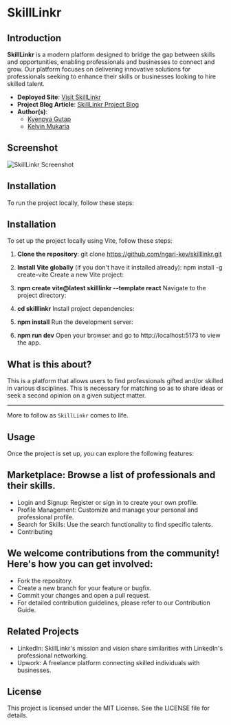 # SkillLinkr


## Introduction

**SkillLinkr** is a modern platform designed to bridge the gap between skills and opportunities, enabling professionals and businesses to connect and grow. Our platform focuses on delivering innovative solutions for professionals seeking to enhance their skills or businesses looking to hire skilled talent.

- **Deployed Site**: [Visit SkillLinkr](https://skilllinkr.netlify.app/)
- **Project Blog Article**: [SkillLinkr Project Blog](https://blog.skilllinkr.com/final-project)
- **Author(s)**:
  - [Kyenpya Gutap](https://www.linkedin.com/in/kyenpya-gutap-957538138)
  - [Kelvin Mukaria](https://www.linkedin.com/in/v3k)

## Screenshot

![SkillLinkr Screenshot](imgs/website.png)

## Installation

To run the project locally, follow these steps:


   ## Installation

To set up the project locally using Vite, follow these steps:
1. **Clone the repository**:
   git clone https://github.com/ngari-kev/skilllinkr.git


2. **Install Vite globally** (if you don't have it installed already):
   npm install -g create-vite
   Create a new Vite project:

3. **npm create vite@latest skilllinkr --template react**
    Navigate to the project directory:


4. **cd skilllinkr**
    Install project dependencies:

5. **npm install**
    Run the development server:


6. **npm run dev**
    Open your browser and go to http://localhost:5173 to view the app.


## What is this about?

This is a platform that allows users to find professionals gifted and/or skilled in various disciplines. This is necessary for matching so as to share ideas or seek a second opinion on a given subject matter.

---
More to follow as `SkillLinkr` comes to life.

## Usage
Once the project is set up, you can explore the following features:

## Marketplace: Browse a list of professionals and their skills.
- Login and Signup: Register or sign in to create your own profile.
- Profile Management: Customize and manage your personal and professional profile.
- Search for Skills: Use the search functionality to find specific talents.
- Contributing

## We welcome contributions from the community! Here's how you can get involved:

- Fork the repository.
- Create a new branch for your feature or bugfix.
- Commit your changes and open a pull request.
- For detailed contribution guidelines, please refer to our   Contribution Guide.

## Related Projects
- LinkedIn: SkillLinkr's mission and vision share similarities with LinkedIn's professional networking.
- Upwork: A freelance platform connecting skilled individuals with businesses.

## License
This project is licensed under the MIT License. See the LICENSE file for details.
